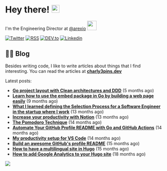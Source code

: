 
# Hey there! <img src="https://media.giphy.com/media/hvRJCLFzcasrR4ia7z/giphy.gif" width="25px">

I'm the Engineering Director at <a href="https://github.com/arexio">@arexio</a> <img src="https://media.giphy.com/media/WUlplcMpOCEmTGBtBW/giphy.gif" width="30">

[![Twitter](https://img.shields.io/badge/Twitter-1DA1F2?style=for-the-badge&logo=twitter&logoColor=white)](https://twitter.com/intent/follow?screen_name=charly3pins)
[![RSS](https://img.shields.io/badge/RSS-FFA500?style=for-the-badge&logo=rss&logoColor=white)](https://charly3pins.dev)
[![DEV.to](https://img.shields.io/badge/dev.to-0A0A0A?style=for-the-badge&logo=dev.to&logoColor=white)](https://dev.to/charly3pins)
[![Linkedin](https://img.shields.io/badge/LinkedIn-0077B5?style=for-the-badge&logo=linkedin&logoColor=white)](https://www.linkedin.com/in/carlesfuste/)

## 👨‍💻 Blog

Besides writing code, I like to write articles about things that I find interesting. You can read the articles at **[charly3pins.dev](https://charly3pins.dev)**

Latest posts:
- **[Go project layout with Clean architectures and DDD](https://charly3pins.dev/blog/go-project-layout-with-clean-architecures-and-ddd/)** (5 months ago)
- **[Learn how to use the embed package in Go by building a web page easily](https://charly3pins.dev/blog/learn-how-to-use-the-embed-package-in-go-by-building-a-web-page-easily/)** (9 months ago)
- **[What I learned defining the Selection Process for a Software Engineer in the startup where I work](https://charly3pins.dev/blog/what-i-learned-defining-the-selection-process-for-a-software-engineer-in-the-startup-where-i-work/)** (13 months ago)
- **[Increase your productivity with Notion](https://charly3pins.dev/blog/increase-your-productivity-with-notion/)** (13 months ago)
- **[The Pomodoro Technique](https://charly3pins.dev/blog/the-pomodoro-technique/)** (14 months ago)
- **[Automate Your GitHub Profile README with Go and GitHub Actions](https://charly3pins.dev/blog/automate-your-github-profile-readme-with-go-and-github-actions/)** (14 months ago)
- **[My productivity setup for VS Code](https://charly3pins.dev/blog/my-productivity-setup-for-vs-code/)** (14 months ago)
- **[Build an awesome GitHub's profile README](https://charly3pins.dev/blog/build-an-awesome-github-profile-readme/)** (15 months ago)
- **[How to have a multilingual site in Hugo](https://charly3pins.dev/blog/how-to-have-a-multilingual-site-in-hugo/)** (15 months ago)
- **[How to add Google Analytics to your Hugo site](https://charly3pins.dev/blog/how-to-add-google-analytics-to-your-hugo-site/)** (18 months ago)


![](https://media.giphy.com/media/OPYnG3Xf8zLag/giphy.gif)